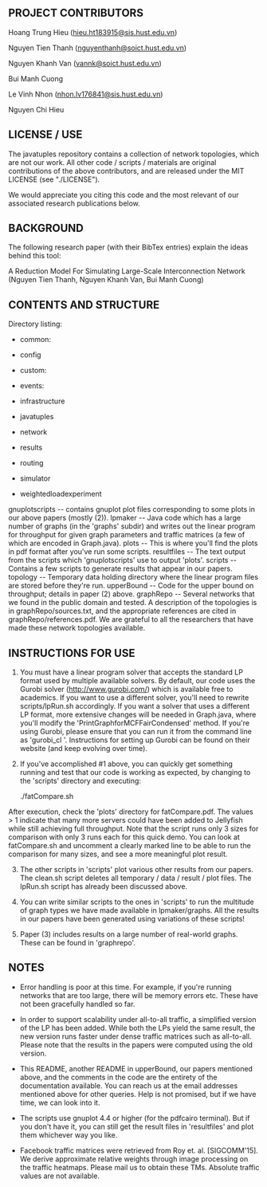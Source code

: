 ## PROJECT CONTRIBUTORS

Hoang Trung Hieu (hieu.ht183915@sis.hust.edu.vn)

Nguyen Tien Thanh (nguyenthanh@soict.hust.edu.vn)

Nguyen Khanh Van (vannk@soict.hust.edu.vn)

Bui Manh Cuong

Le Vinh Nhon (nhon.lv176841@sis.hust.edu.vn)

Nguyen Chi Hieu

## LICENSE / USE

The javatuples repository contains a collection of network topologies, which are not our work. All other code / scripts / materials are original contributions of the above contributors, and are released under the MIT LICENSE (see "./LICENSE"). 

We would appreciate you citing this code and the most relevant of our associated research publications below.

## BACKGROUND

The following research paper (with their BibTex entries) explain the ideas behind this tool:

A Reduction Model For Simulating Large-Scale Interconnection Network (Nguyen Tien Thanh, Nguyen Khanh Van, Bui Manh Cuong)

## CONTENTS AND STRUCTURE

Directory listing:

* common:

* config

* custom:

* events:

* infrastructure

* javatuples

* network

* results

* routing

* simulator

* weightedloadexperiment

gnuplotscripts -- contains gnuplot plot files corresponding to some plots in our above papers (mostly (2)).
lpmaker -- Java code which has a large number of graphs (in the 'graphs' subdir) and writes out the linear program for throughput for given graph parameters and traffic matrices (a few of which are encoded in Graph.java).
plots -- This is where you'll find the plots in pdf format after you've run some scripts.
resultfiles -- The text output from the scripts which 'gnuplotscripts' use to output 'plots'.
scripts -- Contains a few scripts to generate results that appear in our papers.
topology -- Temporary data holding directory where the linear program files are stored before they're run.
upperBound -- Code for the upper bound on throughput; details in paper (2) above.
graphRepo -- Several networks that we found in the public domain and tested. A description of the topologies is in graphRepo/sources.txt, and the appropriate references are cited in graphRepo/references.pdf. We are grateful to all the researchers that have made these network topologies available.

INSTRUCTIONS FOR USE
--------------------
1.  You must have a linear program solver that accepts the standard LP format used by multiple available solvers. By default, our code uses the Gurobi solver (http://www.gurobi.com/) which is available free to academics. If you want to use a different solver, you'll need to rewrite scripts/lpRun.sh accordingly. If you want a solver that uses a different LP format, more extensive changes will be needed in Graph.java, where you'll modify the 'PrintGraphforMCFFairCondensed' method. If you're using Gurobi, please ensure that you can run it from the command line as 'gurobi_cl <a file containing some test linear program>'. Instructions for setting up Gurobi can be found on their website (and keep evolving over time).

2.  If you've accomplished #1 above, you can quickly get something running and test that our code is working as expected, by changing to the 'scripts' directory and executing:
	
	./fatCompare.sh

After execution, check the 'plots' directory for fatCompare.pdf. The values > 1 indicate that many more servers could have been added to Jellyfish while still achieving full throughput. Note that the script runs only 3 sizes for comparison with only 3 runs each for this quick demo. You can look at fatCompare.sh and uncomment a clearly marked line to be able to run the comparison for many sizes, and see a more meaningful plot result.

3.  The other scripts in 'scripts' plot various other results from our papers. The clean.sh script deletes all temporary / data / result / plot files. The lpRun.sh script has already been discussed above.

4.  You can write similar scripts to the ones in 'scripts' to run the multitude of graph types we have made available in lpmaker/graphs. All the results in our papers have been generated using variations of these scripts!

5.  Paper (3) includes results on a large number of real-world graphs. These can be found in 'graphrepo'.

NOTES
-----
* Error handling is poor at this time. For example, if you're running networks that are too large, there will be memory errors etc. These have not been gracefully handled so far.

* In order to support scalability under all-to-all traffic, a simplified version of the LP has been added. While both the LPs yield the same result, the new version runs faster under dense traffic matrices such as all-to-all. Please note that the results in the papers were computed using the old version.

* This README, another README in upperBound, our papers mentioned above, and the comments in the code are the entirety of the documentation available. You can reach us at the email addresses mentioned above for other queries. Help is not promised, but if we have time, we can look into it.

* The scripts use gnuplot 4.4 or higher (for the pdfcairo terminal). But if you don't have it, you can still get the result files in 'resultfiles' and plot them whichever way you like.

* Facebook traffic matrices were retrieved from Roy et. al. [SIGCOMM'15]. We derive approximate relative weights through image processing on the traffic heatmaps. Please mail us to obtain these TMs. Absolute traffic values are not available.
